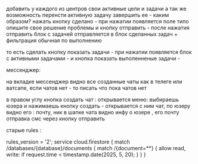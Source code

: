 добавить у каждого из центров свои активные цели и задачи
а так же возможность перенсти активную задачу завершить ее - каким образом? нажать кнопку сделано - при нажатии появляется поле типо опишите свое решение проблемы
и кнопку отправить - после нажатия отправить блок с задачей отправляется в блок сделанных задач + фильтрация обычная по выполнению

то есть сделать кнопку показать задачи - при нажатии появляется блок с активными задачами - и кнопка показать выполенненые задачи -




мессенджер:

на вкладке мессенджер видно все созданные чаты как в телеге или ватсапе, если чатов нет - то писать что пока чатов нет

в правом углу кнопка создать чат : открывается меню: выбираешь юзера и нажимаешь кнопку создать - открывается с ним чат, по юзеру видно его : почту, ник
в шапке чата видно инфу о юзере , его почту
отправка смс через кнопку отправить 




старые rules : 

rules_version = '2';
service cloud.firestore {
match /databases/{database}/documents {
match /{document=**} {
allow read, write: if request.time < timestamp.date(2025, 5, 20);
}
}
}


